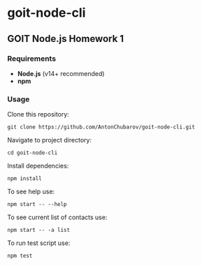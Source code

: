 # goit-node-cli

## GOIT Node.js Homework 1

### Requirements
- **Node.js** (v14+ recommended)
- **npm**

### Usage

Clone this repository:

```shell
git clone https://github.com/AntonChubarov/goit-node-cli.git
```

Navigate to project directory:

```shell
cd goit-node-cli
```

Install dependencies:

```shell
npm install
```

To see help use:
```shell
npm start -- --help
```

To see current list of contacts use:
```shell
npm start -- -a list
```

To run test script use:
```shell
npm test
```

